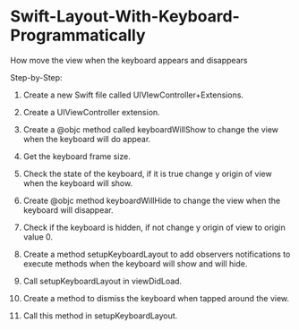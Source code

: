 # Swift-Layout-With-Keyboard-Programmatically
How move the view when the keyboard appears and disappears

Step-by-Step:
1. Create a new Swift file called UIVIewController+Extensions.

2. Create a UIViewController extension.

3. Create a @objc method called keyboardWillShow to change the view when the keyboard will do appear.

4. Get the keyboard frame size.

5. Check the state of the keyboard, if it is true change y origin of view when the keyboard will show.

6. Create @objc method keyboardWillHide to change the view when the keyboard will disappear.

7. Check if the keyboard is hidden, if not change y origin of view to origin value 0.

8. Create a method setupKeyboardLayout to add observers notifications to execute methods when the keyboard will show and will hide.

9. Call setupKeyboardLayout in viewDidLoad.

10. Create a method to dismiss the keyboard when tapped around the view.

12. Call this method in setupKeyboardLayout.
